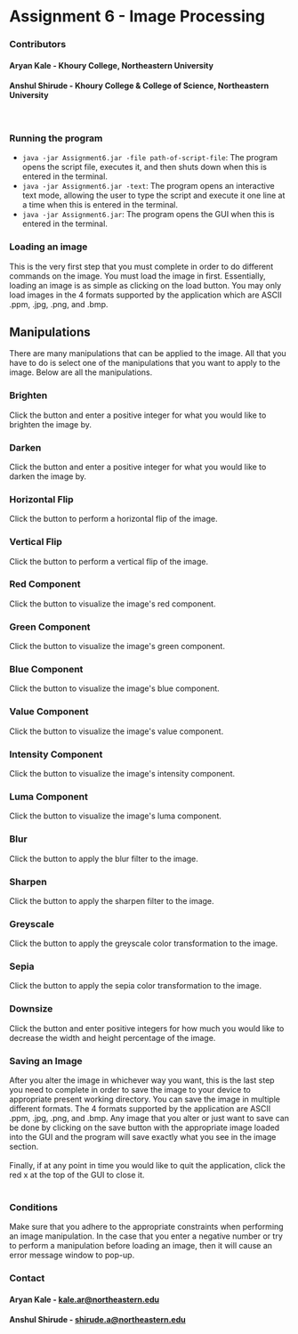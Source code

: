 # **Assignment 6 - Image Processing**

### **Contributors** <br>

#### Aryan Kale - Khoury College, Northeastern University <br>

#### Anshul Shirude - Khoury College & College of Science, Northeastern University <br>
<br>

### **Running the program**
* `java -jar Assignment6.jar -file path-of-script-file`: The program opens the
  script file, executes it, and then shuts down when this is entered in the terminal.
* `java -jar Assignment6.jar -text`:  The program opens an interactive text mode, 
   allowing the user to type the script and execute it one line at a time when this is entered in 
   the terminal.
* `java -jar Assignment6.jar`: The program opens the GUI when this is entered in the terminal.

### **Loading an image**
This is the very first step that you must complete in order to do different commands on the
image. You must load the image in first. Essentially, loading an image is as simple as clicking 
on the load button. You may only load images in the 4 formats supported by the application which 
are ASCII .ppm, .jpg, .png, and .bmp.
<br>

## **Manipulations**
There are many manipulations that can be applied to the image. All that you have to do is select 
one of the manipulations that you want to apply to the image. Below are all the manipulations.

### **Brighten**
Click the button and enter a positive integer for what you would like to brighten the image by.

### **Darken**
Click the button and enter a positive integer for what you would like to darken the image by.

### **Horizontal Flip**
Click the button to perform a horizontal flip of the image.

### **Vertical Flip**
Click the button to perform a vertical flip of the image.

### **Red Component**
Click the button to visualize the image's red component.

### **Green Component**
Click the button to visualize the image's green component.

### **Blue Component**
Click the button to visualize the image's blue component.

### **Value Component**
Click the button to visualize the image's value component.

### **Intensity Component**
Click the button to visualize the image's intensity component.

### **Luma Component**
Click the button to visualize the image's luma component.

### **Blur**
Click the button to apply the blur filter to the image.

### **Sharpen**
Click the button to apply the sharpen filter to the image.

### **Greyscale**
Click the button to apply the greyscale color transformation to the image.

### **Sepia**
Click the button to apply the sepia color transformation to the image.

### **Downsize**
Click the button and enter positive integers for how much you would like to decrease the width 
and height percentage of the image.
<br>

### **Saving an Image**
After you alter the image in whichever way you want, this is the last step you need to complete
in order to save the image to your device to appropriate present working directory. You can save 
the image in multiple different formats. The 4 formats supported by the application are ASCII .ppm,
.jpg, .png, and .bmp. Any image that you alter or just want to save can be done by clicking on the
save button with the appropriate image loaded into the GUI and the program will save exactly 
what you see in the image section.
<br>
<br>
Finally, if at any point in time you would like to quit the application, click the red x at the 
top of the GUI to close it.
<br>
<br>

### **Conditions**
Make sure that you adhere to the appropriate constraints when performing an image manipulation. 
In the case that you enter a negative number or try to perform a manipulation before loading an 
image, then it will cause an error message window to pop-up.

### **Contact** <br>
#### Aryan Kale - kale.ar@northeastern.edu <br>
#### Anshul Shirude - shirude.a@northeastern.edu <br>


